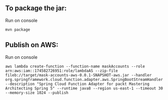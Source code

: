 ## To package the jar:

Run on console

``
mvn package
``
## Publish on AWS:

Run on console

``aws lambda create-function --function-name maskAccounts --role arn:aws:iam::174582726951:role/lambdaAS --zip-file fileb://target/mask-accounts-aws-0.0.1-SNAPSHOT-aws.jar --handler org.springframework.cloud.function.adapter.aws.SpringBootStreamHandler --description "Spring Cloud Function Adapter for packt Mastering Architecting Spring 5" --runtime java8 --region us-east-1 --timeout 30 --memory-size 1024 --publish
`` 